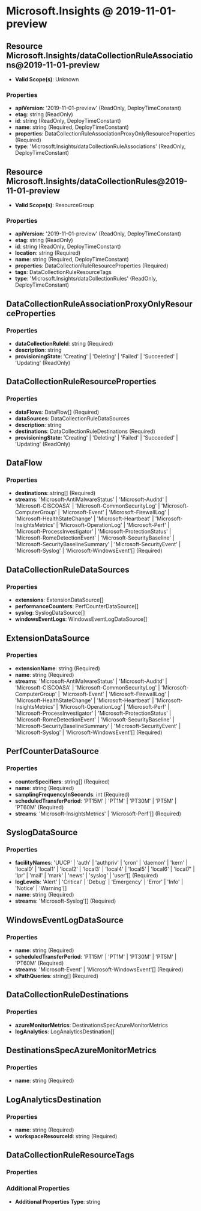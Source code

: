 # Microsoft.Insights @ 2019-11-01-preview

## Resource Microsoft.Insights/dataCollectionRuleAssociations@2019-11-01-preview
* **Valid Scope(s)**: Unknown
### Properties
* **apiVersion**: '2019-11-01-preview' (ReadOnly, DeployTimeConstant)
* **etag**: string (ReadOnly)
* **id**: string (ReadOnly, DeployTimeConstant)
* **name**: string (Required, DeployTimeConstant)
* **properties**: DataCollectionRuleAssociationProxyOnlyResourceProperties (Required)
* **type**: 'Microsoft.Insights/dataCollectionRuleAssociations' (ReadOnly, DeployTimeConstant)

## Resource Microsoft.Insights/dataCollectionRules@2019-11-01-preview
* **Valid Scope(s)**: ResourceGroup
### Properties
* **apiVersion**: '2019-11-01-preview' (ReadOnly, DeployTimeConstant)
* **etag**: string (ReadOnly)
* **id**: string (ReadOnly, DeployTimeConstant)
* **location**: string (Required)
* **name**: string (Required, DeployTimeConstant)
* **properties**: DataCollectionRuleResourceProperties (Required)
* **tags**: DataCollectionRuleResourceTags
* **type**: 'Microsoft.Insights/dataCollectionRules' (ReadOnly, DeployTimeConstant)

## DataCollectionRuleAssociationProxyOnlyResourceProperties
### Properties
* **dataCollectionRuleId**: string (Required)
* **description**: string
* **provisioningState**: 'Creating' | 'Deleting' | 'Failed' | 'Succeeded' | 'Updating' (ReadOnly)

## DataCollectionRuleResourceProperties
### Properties
* **dataFlows**: DataFlow[] (Required)
* **dataSources**: DataCollectionRuleDataSources
* **description**: string
* **destinations**: DataCollectionRuleDestinations (Required)
* **provisioningState**: 'Creating' | 'Deleting' | 'Failed' | 'Succeeded' | 'Updating' (ReadOnly)

## DataFlow
### Properties
* **destinations**: string[] (Required)
* **streams**: 'Microsoft-AntiMalwareStatus' | 'Microsoft-Auditd' | 'Microsoft-CISCOASA' | 'Microsoft-CommonSecurityLog' | 'Microsoft-ComputerGroup' | 'Microsoft-Event' | 'Microsoft-FirewallLog' | 'Microsoft-HealthStateChange' | 'Microsoft-Heartbeat' | 'Microsoft-InsightsMetrics' | 'Microsoft-OperationLog' | 'Microsoft-Perf' | 'Microsoft-ProcessInvestigator' | 'Microsoft-ProtectionStatus' | 'Microsoft-RomeDetectionEvent' | 'Microsoft-SecurityBaseline' | 'Microsoft-SecurityBaselineSummary' | 'Microsoft-SecurityEvent' | 'Microsoft-Syslog' | 'Microsoft-WindowsEvent'[] (Required)

## DataCollectionRuleDataSources
### Properties
* **extensions**: ExtensionDataSource[]
* **performanceCounters**: PerfCounterDataSource[]
* **syslog**: SyslogDataSource[]
* **windowsEventLogs**: WindowsEventLogDataSource[]

## ExtensionDataSource
### Properties
* **extensionName**: string (Required)
* **name**: string (Required)
* **streams**: 'Microsoft-AntiMalwareStatus' | 'Microsoft-Auditd' | 'Microsoft-CISCOASA' | 'Microsoft-CommonSecurityLog' | 'Microsoft-ComputerGroup' | 'Microsoft-Event' | 'Microsoft-FirewallLog' | 'Microsoft-HealthStateChange' | 'Microsoft-Heartbeat' | 'Microsoft-InsightsMetrics' | 'Microsoft-OperationLog' | 'Microsoft-Perf' | 'Microsoft-ProcessInvestigator' | 'Microsoft-ProtectionStatus' | 'Microsoft-RomeDetectionEvent' | 'Microsoft-SecurityBaseline' | 'Microsoft-SecurityBaselineSummary' | 'Microsoft-SecurityEvent' | 'Microsoft-Syslog' | 'Microsoft-WindowsEvent'[] (Required)

## PerfCounterDataSource
### Properties
* **counterSpecifiers**: string[] (Required)
* **name**: string (Required)
* **samplingFrequencyInSeconds**: int (Required)
* **scheduledTransferPeriod**: 'PT15M' | 'PT1M' | 'PT30M' | 'PT5M' | 'PT60M' (Required)
* **streams**: 'Microsoft-InsightsMetrics' | 'Microsoft-Perf'[] (Required)

## SyslogDataSource
### Properties
* **facilityNames**: 'UUCP' | 'auth' | 'authpriv' | 'cron' | 'daemon' | 'kern' | 'local0' | 'local1' | 'local2' | 'local3' | 'local4' | 'local5' | 'local6' | 'local7' | 'lpr' | 'mail' | 'mark' | 'news' | 'syslog' | 'user'[] (Required)
* **logLevels**: 'Alert' | 'Critical' | 'Debug' | 'Emergency' | 'Error' | 'Info' | 'Notice' | 'Warning'[]
* **name**: string (Required)
* **streams**: 'Microsoft-Syslog'[] (Required)

## WindowsEventLogDataSource
### Properties
* **name**: string (Required)
* **scheduledTransferPeriod**: 'PT15M' | 'PT1M' | 'PT30M' | 'PT5M' | 'PT60M' (Required)
* **streams**: 'Microsoft-Event' | 'Microsoft-WindowsEvent'[] (Required)
* **xPathQueries**: string[] (Required)

## DataCollectionRuleDestinations
### Properties
* **azureMonitorMetrics**: DestinationsSpecAzureMonitorMetrics
* **logAnalytics**: LogAnalyticsDestination[]

## DestinationsSpecAzureMonitorMetrics
### Properties
* **name**: string (Required)

## LogAnalyticsDestination
### Properties
* **name**: string (Required)
* **workspaceResourceId**: string (Required)

## DataCollectionRuleResourceTags
### Properties
### Additional Properties
* **Additional Properties Type**: string

